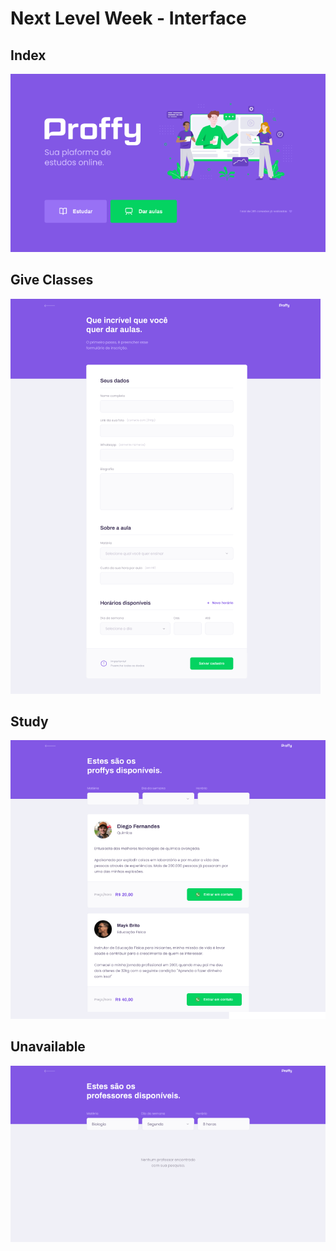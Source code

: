 # Next Level Week - Interface
## Index
![index](https://github.com/BrunoVarg/nlw/blob/master/index.png)
## Give Classes
![give-classes](https://github.com/BrunoVarg/nlw/blob/master/give-classes.png)
## Study
![study](https://github.com/BrunoVarg/nlw/blob/master/study.png)
## Unavailable
![unavailable](https://github.com/BrunoVarg/nlw/blob/master/unavailable.png)
